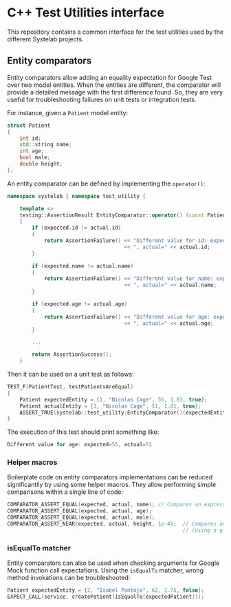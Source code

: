 # C++ Test Utilities interface

This repository contains a common interface for the test utilities used by the different Systelab projects.


## Entity comparators

Entity comparators allow adding an equality expectation for Google Test over two model entities. When the entities are different, the comparator will  provide a detailed message with the first difference found. So, they are very useful for troubleshooting failures on unit tests or integration tests.

For instance, given a `Patient` model entity:

```cpp
struct Patient
{
    int id;
    std::string name;
    int age;
    bool male;
    double height;
};
```

An entity comparator can be defined by implementing the `operator()`:

```cpp
namespace systelab { namespace test_utility {

    template <>
    testing::AssertionResult EntityComparator::operator() (const Patient& expected, const Patient& actual) const
    {
        if (expected.id != actual.id)
        {
            return AssertionFailure() << "Different value for id: expected=" << expected.id
                                      << ", actual=" << actual.id;
        }

        if (expected.name != actual.name)
        {
            return AssertionFailure() << "Different value for name: expected=" << expected.name
                                      << ", actual=" << actual.name;
        }

        if (expected.age != actual.age)
        {
            return AssertionFailure() << "Different value for age: expected=" << expected.age
                                      << ", actual=" << actual.age;
        }

        ...

        return AssertionSuccess();
    }
```

Then it can be used on a unit test as follows:

```cpp
TEST_F(PatientTest, testPatientsAreEqual)
{
    Patient expectedEntity = {1, "Nicolas Cage", 55, 1.81, true};
    Patient actualEntity = {1, "Nicolas Cage", 51, 1.81, true};
    ASSERT_TRUE(systelab::test_utility:EntityComparator()(expectedEntity, actualEntity));
}
```

The execution of this test should print something like:

```cpp
Different value for age: expected=55, actual=51
```

### Helper macros

Boilerplate code on entity comparators implementations can be reduced significantlly by using some helper macros. They allow performing simple comparisons within a single line of code:

```cpp
COMPARATOR_ASSERT_EQUAL(expected, actual, name); // Compares an expression result by asserting it to be equal
COMPARATOR_ASSERT_EQUAL(expected, actual, age); 
COMPARATOR_ASSERT_EQUAL(expected, actual, male);
COMPARATOR_ASSERT_NEAR(expected, actual, height, 1e-4);  // Compares an expression result by asserting it to be near
                                                         // (using a given tolerance)
```

### isEqualTo matcher

Entity comparators can also be used when checking arguments for Google Mock function call expectations. Using the `isEqualTo` matcher, wrong method invokations can be troubleshooted:

```cpp
Patient expectedEntity = {2, "Isabel Pantoja", 62, 1.75, false};
EXPECT_CALL(service, createPatient(isEqualTo(expectedPatient)));
```




